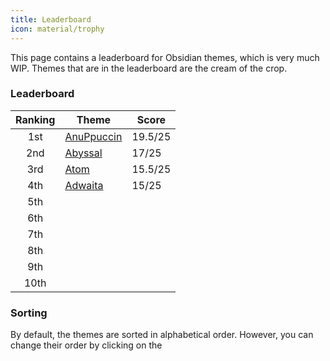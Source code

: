 ```yaml
---
title: Leaderboard
icon: material/trophy
---
```


This page contains a leaderboard for Obsidian themes, which is very much WIP.
Themes that are in the leaderboard are the cream of the crop.

### Leaderboard

| Ranking | Theme | Score |
| :----: | ---- | ---- |
| 1st | [AnuPpuccin](../themes/a/anuppuccin.md) | 19.5/25 |
| 2nd | [Abyssal](../themes/a/abyssal.md) | 17/25 |
| 3rd | [Atom](../themes/a/atom.md) | 15.5/25 |
| 4th | [Adwaita](../themes/a/adwaita.md) | 15/25 |
| 5th |  |  |
| 6th |  |  |
| 7th |  |  |
| 8th |  |  |
| 9th |  |  |
| 10th |  |  |

### Sorting
By default, the themes are sorted in alphabetical order. 
However, you can change their order by clicking on the 